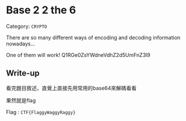 # Base 2 2 the 6
Category: `CRYPTO`

There are so many different ways of encoding and decoding information nowadays... 

One of them will work! Q1RGe0ZsYWdneVdhZ2d5UmFnZ3l9

## Write-up
看完題目敘述，直覺上直接先用常用的base64來解碼看看

果然就是flag

Flag : `CTF{FlaggyWaggyRaggy}`
